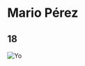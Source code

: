 # Mario Pérez
## 18
![Yo](https://cdn.discordapp.com/attachments/1098163854703333417/1280677012490424420/IMG_1217.png?ex=66d8f2e9&is=66d7a169&hm=6e26f63c52c30eb97e41cbbf63f50eed90ec950da1c20bd2c352fe1618a4d1e0&)